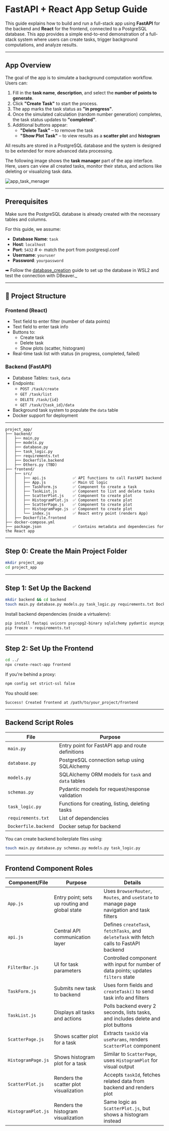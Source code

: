 # FastAPI + React App Setup Guide

This guide explains how to build and run a full-stack app using **FastAPI** for the backend and **React** for the frontend, connected to a PostgreSQL database.
This app provides a simple end-to-end demonstration of a full-stack system where users can create tasks, trigger background computations, and analyze results.

---

## App Overview

The goal of the app is to simulate a background computation workflow. Users can:

1. Fill in the **task name**, **description**, and select the **number of points to generate**.
2. Click **"Create Task"** to start the process.
3. The app marks the task status as **"in progress"**.
4. Once the simulated calculation (random number generation) completes, the task status updates to **"completed"**.
5. Additional buttons appear:
   - **"Delete Task"** – to remove the task
   - **"Show Plot Task"** – to view results as a **scatter plot** and **histogram**

All results are stored in a PostgreSQL database and the system is designed to be extended for more advanced data processing.

The following image shows the **task manager** part of the app interface. Here, users can view all created tasks, monitor their status, and actions like deleting or visualizing task data.

![app_task_menager](https://github.com/user-attachments/assets/9d0b2987-4618-4a09-b20f-748b308e7af3)

---

##  Prerequisites

Make sure the PostgreSQL database is already created with the necessary tables and columns.

For this guide, we assume:

- **Database Name**: `task`
- **Host**: `localhost`
- **Port**: `5432`  # <- match the port from postgresql.conf
- **Username**: `youruser`
- **Password**: `yourpassword`

➡ Follow the [database_creation](../database_creation/) guide to set up the database in WSL2 and test the connection with DBeaver._

---

## 📁 Project Structure

### Frontend (React)
- Text field to enter filter (number of data points)
- Text field to enter task info
- Buttons to:
  - Create task
  - Delete task
  - Show plots (scatter, histogram)
- Real-time task list with status (in progress, completed, failed)

### Backend (FastAPI)
- Database Tables: `task`, `data`
- Endpoints:
  - `POST /task/create`
  - `GET /task/list`
  - `DELETE /task/{id}`
  - `GET /task/{task_id}/data`
- Background task system to populate the `data` table
- Docker support for deployment

---


```
project_app/
├── backend/
│   ├── main.py
│   ├── models.py
│   ├── database.py
│   ├── task_logic.py
│   ├── requirements.txt
│   ├── Dockerfile.backend
│   ├── Others.py (TBD)
├── frontend/
│   ├── src/
│   │   ├── api.js            ✅ API functions to call FastAPI backend
│   │   ├── App.js            ✅ Main UI logic
│   │   ├── TaskForm.js       ✅ Component to create a task
│   │   ├── TaskList.js       ✅ Component to list and delete tasks
│   │   ├── ScatterPlot.js    ✅ Component to create plot
│   │   ├── HistogramPlot.js  ✅ Component to create plot
│   │   ├── ScatterPage.js    ✅ Component to create plot
│   │   ├── HistogramPage.js  ✅ Component to create plot
│   │   └── index.js          ✅ React entry point (renders App)
│   ├── Dockerfile.frontend
├── docker-compose.yml
├── package.json              ✅ Contains metadata and dependencies for the React app

```

---

## Step 0: Create the Main Project Folder

```bash
mkdir project_app
cd project_app
```

---

## Step 1: Set Up the Backend

```bash
mkdir backend && cd backend
touch main.py database.py models.py task_logic.py requirements.txt Dockerfile.backend
```

Install backend dependencies (inside a virtualenv):

```bash
pip install fastapi uvicorn psycopg2-binary sqlalchemy pydantic asyncpg
pip freeze > requirements.txt
```

---

## Step 2: Set Up the Frontend

```bash
cd ../
npx create-react-app frontend
```

If you're behind a proxy:

```bash
npm config set strict-ssl false
```

You should see:

```
Success! Created frontend at /path/to/your_project/frontend
```

---



## Backend Script Roles

| File            | Purpose |
|-----------------|---------|
| `main.py`       | Entry point for FastAPI app and route definitions |
| `database.py`   | PostgreSQL connection setup using SQLAlchemy |
| `models.py`     | SQLAlchemy ORM models for `task` and `data` tables |
| `schemas.py`    | Pydantic models for request/response validation |
| `task_logic.py` | Functions for creating, listing, deleting tasks |
| `requirements.txt` | List of dependencies |
| `Dockerfile.backend` | Docker setup for backend |

You can create backend boilerplate files using:

```bash
touch main.py database.py schemas.py models.py task_logic.py
```
---
## Frontend Component Roles

| Component/File     | Purpose                                           | Details |
|--------------------|---------------------------------------------------|---------|
| `App.js`           | Entry point; sets up routing and global state     | Uses `BrowserRouter`, `Routes`, and `useState` to manage page navigation and task filters |
| `api.js`           | Central API communication layer                   | Defines `createTask`, `fetchTasks`, and `deleteTask` with fetch calls to FastAPI backend |
| `FilterBar.js`     | UI for task parameters                            | Controlled component with input for number of data points; updates `filters` state |
| `TaskForm.js`      | Submits new task to backend                       | Uses form fields and `createTask()` to send task info and filters |
| `TaskList.js`      | Displays all tasks and actions                    | Polls backend every 2 seconds, lists tasks, and includes delete and plot buttons |
| `ScatterPage.js`   | Shows scatter plot for a task                     | Extracts `taskId` via `useParams`, renders `ScatterPlot` component |
| `HistogramPage.js` | Shows histogram plot for a task                   | Similar to `ScatterPage`, uses `HistogramPlot` for visual output |
| `ScatterPlot.js`   | Renders the scatter plot visualization            | Accepts `taskId`, fetches related data from backend and renders plot |
| `HistogramPlot.js` | Renders the histogram visualization               | Same logic as `ScatterPlot.js`, but shows a histogram instead |
